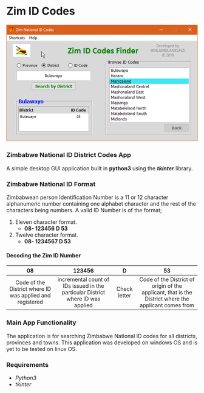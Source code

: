 # Zim ID Codes
![Screenshot of App](screenshots/Zim_ID_screenshot.png)

### Zimbabwe National ID District Codes App

A simple desktop GUI application built in **python3** using the **_tkinter_** library.

### Zimbabwe National ID Format
Zimbabwean person Identification Number is a 11 or 12 character alphanumeric number containing one 
alphabet character and the rest of the characters being numbers.
A valid ID Number is of the format;
1. Eleven character format.
    - **08- 123456 D 53**
2. Twelve character format.
    - **08- 1234567 D 53**

#### Decoding the Zim ID Number
| 08      | 123456   | D     | 53    |
| :---:   | :----:   |  :---:|:---:  |
| Code of the District where ID was applied and registered | incremental count of IDs issued in the particular District where ID was applied    | Check letter   | Code of the District of origin of the applicant, that is the District where the applicant comes from     |

    
### Main App Functionality
The application is for searching Zimbabwe National ID codes for all districts, provinces and towns.
This application was developed on windows OS and is yet to be tested on linux OS. 

### Requirements
- *Python3*
- *tkinter*
